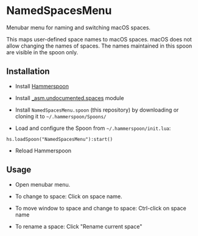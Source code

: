 # NamedSpacesMenu

Menubar menu for naming and switching macOS spaces. 

This maps user-defined space names to macOS spaces. macOS does not allow changing the names of spaces. The names maintained in this spoon are visible in the spoon only. 

## Installation

* Install [Hammerspoon](https://www.hammerspoon.org/)

* Install [\_asm.undocumented.spaces](https://github.com/asmagill/hs._asm.undocumented.spaces) module

* Install `NamedSpacesMenu.spoon` (this repository) by downloading or cloning it to `~/.hammerspoon/Spoons/`

* Load and configure the Spoon from `~/.hammerspoon/init.lua`:

```
hs.loadSpoon("NamedSpacesMenu"):start()
```

* Reload Hammerspoon


## Usage

* Open menubar menu.

* To change to space: Click on space name.

* To move window to space and change to space: Ctrl-click on space name

* To rename a space: Click "Rename current space"

